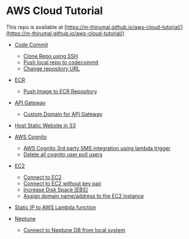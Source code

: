 # AWS Cloud Tutorial

This repo is available at [https://m-thirumal.github.io/aws-cloud-tutorial/](https://m-thirumal.github.io/aws-cloud-tutorial/)

* [Code Commit](docs/codecommit/)

    * [Clone Repo using SSH](docs/codecommit/clone%20using%20ssh.md)
    * [Push local repo to codecommit](docs/codecommit/Push%20local%20repo%20to%20codecommit.adoc)
    * [Change repository URL](docs/codecommit/change_repo_url.adoc)

* [ECR](docs/ECR)

    * [Push Image to ECR Repository](docs/ECR/Push_Image_to_ECR_repository.adoc)

* [API Gateway](/docs//api-gateway)

    * [Custom Domain for API Gateway](/docs/api-gateway/custom_domain.adoc)

* [Host Static Website in S3](/docs/S3-Host%20static%20website/host_static_website_using_s3.md)

* [AWS Cognito](docs/Cognito/Intro.md)

    * [AWS Cognito 3rd party SMS integration using lambda trigger](docs/Cognito/custom_sms_sender.adoc)
    * [Delete all cognito user poll users](docs/Cognito/delete_all_user_from_user_pool.md)

* [EC2](docs/EC2)

    * [Connect to EC2](docs/EC2/Connect_to_EC2.md)
    * [Connect to EC2 without key pair](docs/EC2/Connect_to_EC2_Without_key_pair.md)
    * [Increase Disk Space [EBS]](docs/EC2/Increase%20Disk%20Space.md)
    * [Assign domain name/address to the EC2 instance](docs/EC2/Assign_Domain_to_Ec2.md)

* [Static IP to AWS Lambda function](docs/network/lambda-static-ip/static_ip_to_lambda.adoc)

* [Neptune](docs/neptune)

    * [Connect to Neptune DB from local system](docs/neptune/connect_from_local.adoc)
